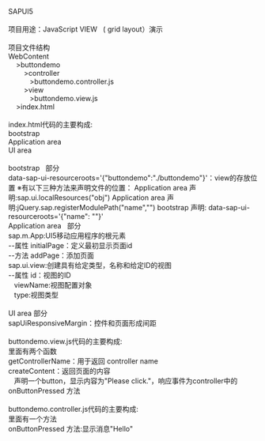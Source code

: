SAPUI5</br>
</br>
项目用途：JavaScript VIEW &nbsp; ( grid layout）演示</br>
</br>
项目文件结构 </br>
WebContent</br>
&nbsp; &nbsp; >buttondemo</br>
&nbsp; &nbsp; &nbsp; &nbsp; >controller</br>
&nbsp; &nbsp; &nbsp; &nbsp; &nbsp; &nbsp;>buttondemo.controller.js</br>
&nbsp; &nbsp; &nbsp; &nbsp; >view</br>
&nbsp; &nbsp; &nbsp; &nbsp; &nbsp; &nbsp;>buttondemo.view.js</br>
&nbsp; &nbsp; >index.html </br>
</br>
index.html代码的主要构成:</br>
bootstrap</br>
Application area </br>
UI area</br>
</br>
bootstrap &nbsp; 部分</br>
data-sap-ui-resourceroots='{"buttondemo":"./buttondemo"}'：view的存放位置
※有以下三种方法来声明文件的位置：
Application area 声明:sap.ui.localResources("obj")
Application area 声明:jQuery.sap.registerModulePath("name","<url>")
bootstrap 声明: data-sap-ui-resourceroots='{"name": "<url>"}'
</br>
Application area &nbsp; 部分</br>
sap.m.App:UI5移动应用程序的根元素</br>
--属性 initialPage：定义最初显示页面id</br>
--方法 addPage：添加页面</br>
sap.ui.view:创建具有给定类型，名称和给定ID的视图</br>
--属性 id：视图的ID</br>
&nbsp; &nbsp;viewName:视图配置对象</br>
&nbsp; &nbsp;type:视图类型</br>
</br>
UI area&nbsp;部分</br>
sapUiResponsiveMargin：控件和页面形成间距</br>
</br>
buttondemo.view.js代码的主要构成:</br>
里面有两个函数</br>
getControllerName：用于返回 controller name</br>
createContent：返回页面的内容</br>
&nbsp; &nbsp;声明一个button，显示内容为"Please click."，响应事件为controller中的 onButtonPressed 方法</br>
</br>
buttondemo.controller.js代码的主要构成:</br>
里面有一个方法</br>
onButtonPressed 方法:显示消息"Hello"</br>
